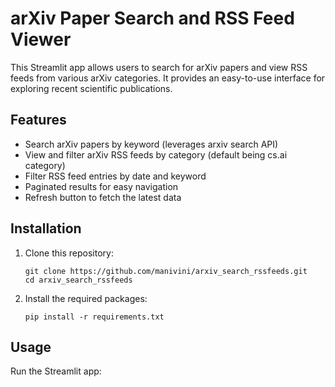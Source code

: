 
# arXiv Paper Search and RSS Feed Viewer

This Streamlit app allows users to search for arXiv papers and view RSS feeds from various arXiv categories. It provides an easy-to-use interface for exploring recent scientific publications.

## Features

- Search arXiv papers by keyword (leverages arxiv search API)
- View and filter arXiv RSS feeds by category (default being cs.ai category)
- Filter RSS feed entries by date and keyword
- Paginated results for easy navigation
- Refresh button to fetch the latest data

## Installation

1. Clone this repository:
   ```
   git clone https://github.com/manivini/arxiv_search_rssfeeds.git
   cd arxiv_search_rssfeeds
   ```

2. Install the required packages:
   ```
   pip install -r requirements.txt
   ```

## Usage

Run the Streamlit app:


